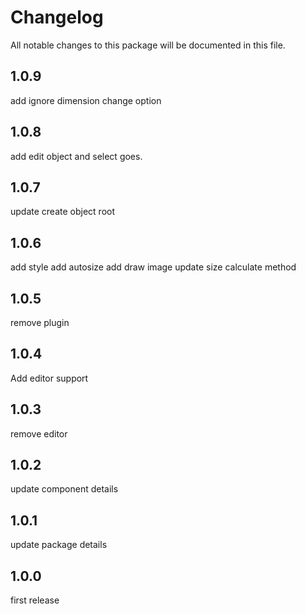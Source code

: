 # Changelog
All notable changes to this package will be documented in this file.

## 1.0.9
add ignore dimension change option

## 1.0.8
add edit object and select goes.

## 1.0.7
update create object root

## 1.0.6
add style
add autosize
add draw image
update size calculate method

## 1.0.5
remove plugin

## 1.0.4 
Add editor support

## 1.0.3
remove editor

## 1.0.2
update component details

## 1.0.1
update package details

## 1.0.0
first release